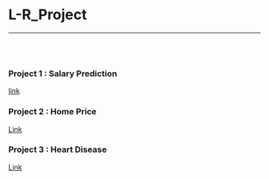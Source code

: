 ﻿# L-R_Project
---
<br><br>
### Project 1 : Salary Prediction
<a href="https://github.com/Alwin-Sajan/L-R_Project/tree/main/Salary%20prediction">link</a>
 <br>
### Project 2 : Home Price
 <a href="https://github.com/Alwin-Sajan/L-R_Project/tree/main/House%20Price">Link</a>
 <br>
### Project 3 : Heart Disease
 <a href="https://github.com/Alwin-Sajan/L-R_Project/tree/main/Heart%20Disease">Link</a>
